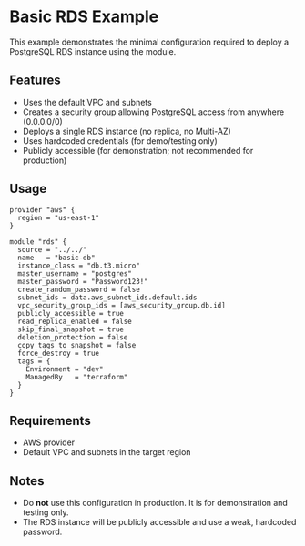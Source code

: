 # Basic RDS Example

This example demonstrates the minimal configuration required to deploy a PostgreSQL RDS instance using the module.

## Features

- Uses the default VPC and subnets
- Creates a security group allowing PostgreSQL access from anywhere (0.0.0.0/0)
- Deploys a single RDS instance (no replica, no Multi-AZ)
- Uses hardcoded credentials (for demo/testing only)
- Publicly accessible (for demonstration; not recommended for production)

## Usage

```hcl
provider "aws" {
  region = "us-east-1"
}

module "rds" {
  source = "../../"
  name   = "basic-db"
  instance_class = "db.t3.micro"
  master_username = "postgres"
  master_password = "Password123!"
  create_random_password = false
  subnet_ids = data.aws_subnet_ids.default.ids
  vpc_security_group_ids = [aws_security_group.db.id]
  publicly_accessible = true
  read_replica_enabled = false
  skip_final_snapshot = true
  deletion_protection = false
  copy_tags_to_snapshot = false
  force_destroy = true
  tags = {
    Environment = "dev"
    ManagedBy   = "terraform"
  }
}
```

## Requirements

- AWS provider
- Default VPC and subnets in the target region

## Notes

- Do **not** use this configuration in production. It is for demonstration and testing only.
- The RDS instance will be publicly accessible and use a weak, hardcoded password.
